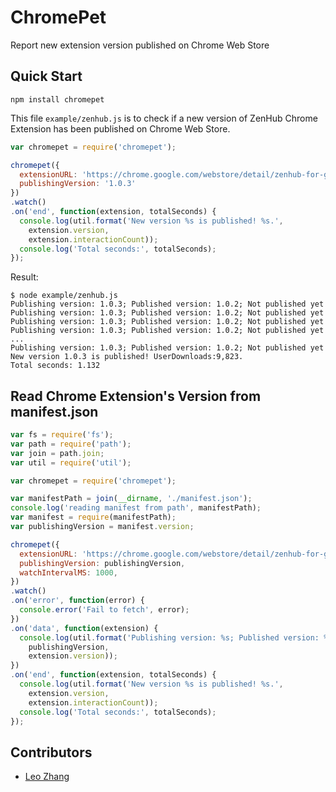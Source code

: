 ChromePet
=========

Report new extension version published on Chrome Web Store

## Quick Start
```
npm install chromepet
```

This file `example/zenhub.js` is to check if a new version of ZenHub Chrome Extension has been published on Chrome Web Store.

```js
var chromepet = require('chromepet');

chromepet({
  extensionURL: 'https://chrome.google.com/webstore/detail/zenhub-for-github/ogcgkffhplmphkaahpmffcafajaocjbd/details',
  publishingVersion: '1.0.3'
})
.watch()
.on('end', function(extension, totalSeconds) {
  console.log(util.format('New version %s is published! %s.',
    extension.version,
    extension.interactionCount));
  console.log('Total seconds:', totalSeconds);
});
```

Result:
```
$ node example/zenhub.js
Publishing version: 1.0.3; Published version: 1.0.2; Not published yet
Publishing version: 1.0.3; Published version: 1.0.2; Not published yet
Publishing version: 1.0.3; Published version: 1.0.2; Not published yet
Publishing version: 1.0.3; Published version: 1.0.2; Not published yet
...
Publishing version: 1.0.3; Published version: 1.0.2; Not published yet
New version 1.0.3 is published! UserDownloads:9,823.
Total seconds: 1.132
```


## Read Chrome Extension's Version from manifest.json
```js
var fs = require('fs');
var path = require('path');
var join = path.join;
var util = require('util');

var chromepet = require('chromepet');

var manifestPath = join(__dirname, './manifest.json');
console.log('reading manifest from path', manifestPath);
var manifest = require(manifestPath);
var publishingVersion = manifest.version;

chromepet({
  extensionURL: 'https://chrome.google.com/webstore/detail/zenhub-for-github/ogcgkffhplmphkaahpmffcafajaocjbd/details',
  publishingVersion: publishingVersion,
  watchIntervalMS: 1000,
})
.watch()
.on('error', function(error) {
  console.error('Fail to fetch', error);
})
.on('data', function(extension) {
  console.log(util.format('Publishing version: %s; Published version: %s; Not published yet',
    publishingVersion,
    extension.version));
})
.on('end', function(extension, totalSeconds) {
  console.log(util.format('New version %s is published! %s.',
    extension.version,
    extension.interactionCount));
  console.log('Total seconds:', totalSeconds);
});
```


## Contributors
* [Leo Zhang](https://github.com/zhangchiqing)

